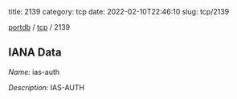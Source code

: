title: 2139
category: tcp
date: 2022-02-10T22:46:10
slug: tcp/2139

[portdb](/) / [tcp](/category/tcp.html) / 2139


## IANA Data

_Name:_ ias-auth

_Description:_ IAS-AUTH

